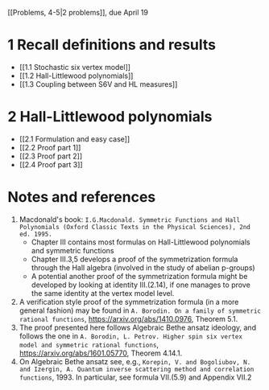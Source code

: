 [[Problems, 4-5\|2 problems]], due April 19

# 1 Recall definitions and results

- [[1.1 Stochastic six vertex model]]
- [[1.2 Hall-Littlewood polynomials]]
- [[1.3 Coupling between S6V and HL measures]]

# 2 Hall-Littlewood polynomials

- [[2.1 Formulation and easy case]]
- [[2.2 Proof part 1]]
- [[2.3 Proof part 2]]
- [[2.4 Proof part 3]]


# Notes and references

1. Macdonald's book: ```I.G.Macdonald. Symmetric Functions and Hall Polynomials (Oxford Classic Texts in the Physical Sciences), 2nd ed. 1995.```
	- Chapter III contains most formulas on Hall-Littlewood polynomials and symmetric functions
	- Chapter III.3,5 develops a proof of the symmetrization formula through the Hall algebra (involved in the study of abelian p-groups)
	- A potential another proof of the symmetrization formula might be developed by looking at identity III.(2.14), if one manages to prove the same identity at the vertex model level.
2. A verification style proof of the symmetrization formula (in a more general fashion) may be found in ```A. Borodin. On a family of symmetric rational functions```, https://arxiv.org/abs/1410.0976, Theorem 5.1.
3. The proof presented here follows Algebraic Bethe ansatz ideology, and follows the one in ```A. Borodin, L. Petrov. Higher spin six vertex model and symmetric rational functions```, https://arxiv.org/abs/1601.05770, Theorem 4.14.1.
4. On Algebraic Bethe ansatz see, e.g., ```Korepin, V. and Bogoliubov, N. and Izergin, A. Quantum inverse scattering method and correlation functions```, 1993. In particular, see formula VII.(5.9) and Appendix VII.2 